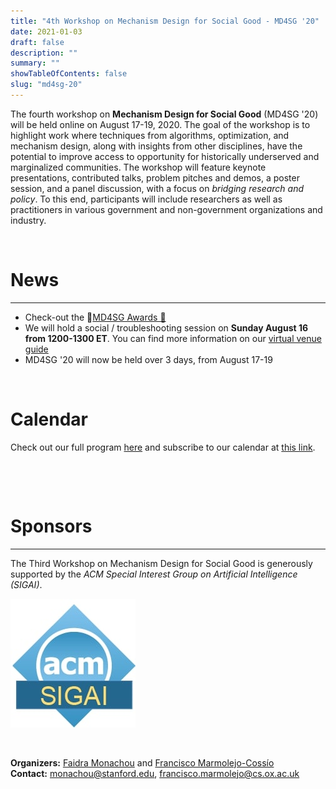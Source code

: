 ```yaml
---
title: "4th Workshop on Mechanism Design for Social Good - MD4SG '20"
date: 2021-01-03
draft: false
description: ""
summary: ""
showTableOfContents: false
slug: "md4sg-20"
---
```


The fourth workshop on **Mechanism Design for Social Good** (MD4SG '20) will be held online on August 17-19, 2020. The goal of the workshop is to highlight work where techniques from algorithms, optimization, and mechanism design, along with insights from other disciplines, have the potential to improve access to opportunity for historically underserved and marginalized communities. The workshop will feature keynote presentations, contributed talks, problem pitches and demos, a poster session, and a panel discussion, with a focus on _bridging research and policy_. To this end, participants will include researchers as well as practitioners in various government and non-government organizations and industry.

 

# News

- - -

*   Check-out the 🌟[MD4SG Awards 🌟](/awards)
*   We will hold a social / troubleshooting session on **Sunday August 16 from 1200-1300 ET**. You can find more information on our [virtual venue guide](/virtual_venue)
*   MD4SG '20 will now be held over 3 days, from August 17-19

 

# Calendar

Check out our full program [here](program) and subscribe to our calendar at [this link](https://calendar.google.com/calendar?cid=dTZqdnE1dW9pNjdiaXE2bGlvZ3Zkb2RoM2tAZ3JvdXAuY2FsZW5kYXIuZ29vZ2xlLmNvbQ).

 

 

# Sponsors

- - -

The Third Workshop on Mechanism Design for Social Good is generously supported by the _ACM Special Interest Group on Artificial Intelligence (SIGAI)_.

![ACM Special Interest Group on Artificial Intelligence](images/acm_sigai_logo.jpg)

 

**Organizers:** [Faidra Monachou](https://web.stanford.edu/~monachou) and [Francisco Marmolejo-Cossío](http://fmarmolejo.com/)  
**Contact:** [monachou@stanford.edu](mailto:monachou@stanford.edu), [francisco.marmolejo@cs.ox.ac.uk](mailto:francisco.marmolejo@cs.ox.ac.uk)